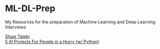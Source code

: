 # ML-DL-Prep
My Resources for the preparation of Machine Learning and Deep Learning Interviews


[Shaw Talebi](https://github.com/ShawhinT)  
[5 AI Projects For People in a Hurry (w/ Python)](https://youtu.be/-AA0xw5xeQU?si=D5JG6g6VheGwWCQY)
